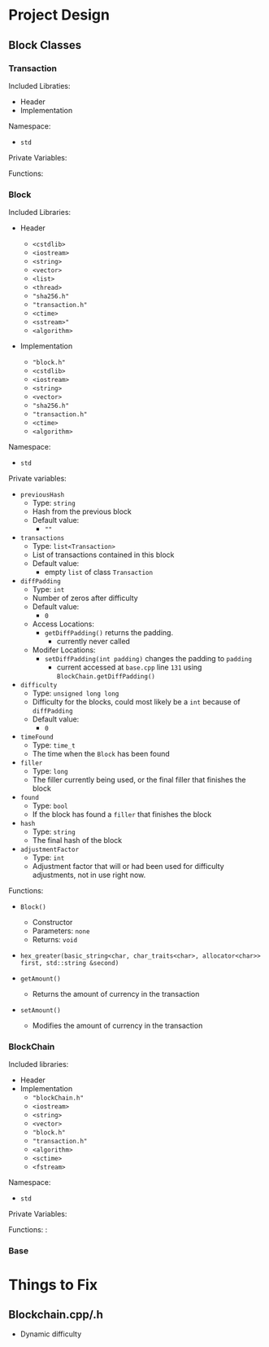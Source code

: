 # Project Design

## Block Classes

### Transaction
Included Libraties:
- Header
- Implementation

Namespace:
- `std`

Private Variables:

Functions:



### Block
Included Libraries:
- Header
  - `<cstdlib>`
  - `<iostream>`
  - `<string>`
  - `<vector>`
  - `<list>`
  - `<thread>`
  - `"sha256.h"`
  - `"transaction.h"`
  - `<ctime>`
  - `<sstream>"`
  - `<algorithm>`


- Implementation
  - `"block.h"`
  - `<cstdlib>`
  - `<iostream>`
  - `<string>`
  - `<vector>`
  - `"sha256.h"`
  - `"transaction.h"`
  - `<ctime>`
  - `<algorithm>`
  
Namespace:
- `std`

Private variables:

- `previousHash`
  - Type: `string`
  - Hash from the previous block
  - Default value:
    - `""`
- `transactions`
  - Type: `list<Transaction>`
  - List of transactions contained in this block
  - Default value:
    - empty `list` of class `Transaction`
- `diffPadding`
  - Type: `int`
  - Number of zeros after difficulty
  - Default value:
    - `0`
  - Access Locations:
    - `getDiffPadding()` returns the padding.
      - currently never called
  - Modifer Locations:
    - `setDiffPadding(int padding)` changes the padding to `padding`
      - current accessed at `base.cpp` line `131` using `BlockChain.getDiffPadding()` 
- `difficulty`
  - Type: `unsigned long long`
  - Difficulty for the blocks, could most likely be a `int` because of `diffPadding`
  - Default value:
    - `0`
- `timeFound`
  - Type: `time_t`
  - The time when the `Block` has been found
- `filler`
  - Type: `long`
  - The filler currently being used, or the final filler that finishes the block
- `found`
  - Type: `bool`
  - If the block has found a `filler` that finishes the block
- `hash`
  - Type: `string`
  - The final hash of the block
- `adjustmentFactor`
  - Type: `int`
  - Adjustment factor that will or had been used for difficulty adjustments, not in use right now.

Functions:

- `Block()`
  - Constructor
  - Parameters: `none`
  - Returns: `void`
 - `hex_greater(basic_string<char, char_traits<char>, allocator<char>> first, std::string &second)` 


- `getAmount()`
  - Returns the amount of currency in the transaction
- `setAmount()`
  - Modifies the amount of currency in the transaction

### BlockChain
Included libraries:
- Header
- Implementation
  - `"blockChain.h"`
  - `<iostream>`
  - `<string>`
  - `<vector>`
  - `"block.h"`
  - `"transaction.h"`
  - `<algorithm>`
  - `<sctime>`
  - `<fstream>`

Namespace:
- `std`

Private Variables:

Functions:
:

### Base

# Things to Fix

## Blockchain.cpp/.h
- Dynamic difficulty
